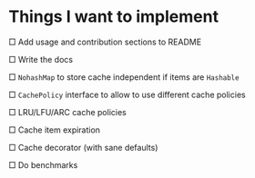 # Things I want to implement

□ Add usage and contribution sections to README

□ Write the docs

□ `NohashMap` to store cache independent if items are `Hashable`

□ `CachePolicy` interface to allow to use different cache policies

□ LRU/LFU/ARC cache policies

□ Cache item expiration

□ Cache decorator (with sane defaults)

□ Do benchmarks
